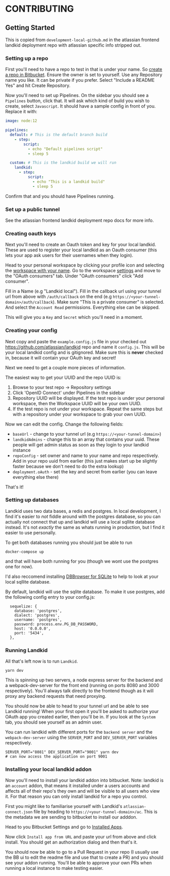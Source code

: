 # CONTRIBUTING

## Getting Started

This is copied from `development-local-github.md` in the atlassian frontend landkid deployment repo with atlassian specific info stripped out.

### Setting up a repo

First you'll need to have a repo to test in that is under your name. So [create a repo in Bitbucket](https://bitbucket.org/repo/create). Ensure the owner is set to yourself. Use any Repository name you like. It can be private if you prefer. Select "Include a README Yes" and hit Create Repository.

Now you'll need to set up Pipelines. On the sidebar you should see a `Pipelines` button, click that. It will ask which kind of build you wish to create, select `Javascript`. It should have a sample config in front of you. Replace it with:

```yml
image: node:12

pipelines:
  default: # This is the default branch build
    - step:
        script:
          - echo "Default pipelines script"
          - sleep 5

  custom: # This is the landkid build we will run
    landkid:
      - step:
          script:
            - echo "This is a landkid build"
            - sleep 5
```

Confirm that and you should have Pipelines running.

### Set up a public tunnel

See the atlassian frontend landkid deployment repo docs for more info.

### Creating oauth keys

Next you'll need to create an Oauth token and key for your local landkid. These are used to register your local landkid as an Oauth consumer (this lets your app ask users for their usernames when they login).

Head to your personal workspace by clicking your profile icon and selecting the [workspace with your name](https://bitbucket.org/[username]/). Go to the workspace [settings](https://bitbucket.org/[username]/workspace/settings) and move to the "OAuth consumers" tab. Under "OAuth consumers" click "Add consumer".

Fill in a Name (e.g "Landkid local"). Fill in the callback url using your tunnel url from above with `/auth/callback` on the end (e.g `https://<your-tunnel-domain>/auth/callback`). Make sure "This is a private consumer" is selected. And select the `Account Read` permissions. Everything else can be skipped.

This will give you a `Key` and `Secret` which you'll need in a moment.

### Creating your config

Next copy and paste the `example.config.js` file in your checked out https://github.com/atlassian/landkid repo and name it `config.js`. This will be your local landkid config and is gitignored. Make sure this is **never** checked in, because it will contain your OAuth key and secret!

Next we need to get a couple more pieces of information.

The easiest way to get your UUID and the repo UUID is:

1. Browse to your test repo -> Repository settings
2. Click 'OpenID Connect' under Pipelines in the sidebar
3. Repository UUID will be displayed. If the test repo is under your personal workspace, then the Workspace UUID will be your own UUID.
4. If the test repo is not under your workspace. Repeat the same steps but with a repository under your workspace to grab your own UUID.

Now we can edit the config. Change the following fields:

- `baseUrl` - change to your tunnel url (e.g `https://<your-tunnel-domain>`)
- `landkidAdmins` - change this to an array that contains your uuid. These people will get admin status as soon as they login to your landkid instance
- `repoConfig` - set owner and name to your name and repo respectively. Add in your repo uuid from earlier (this just makes start up be slightly faster because we don't need to do the extra lookup)
- `deployment.oAuth` - set the key and secret from earlier (you can leave everything else there)

That's it!

### Setting up databases

Landkid uses two data bases, a redis and postgres. In local development, I find it's easier to _not_ fiddle around with the postgres database, so you can actually not connect that up and landkid will use a local sqllite database instead. It's not _exactly_ the same as whats running in production, but I find it easier to use personally.

To get both databases running you should just be able to run

```
docker-compose up
```

and that will have both running for you (though we wont use the postgres one for now).

I'd also reccomend installing [DBBrowser for SQLite](https://sqlitebrowser.org/) to help to look at your local sqllite database.

By default, landkid will use the sqlite database. To make it use postgres, add the following config entry to your config.js:

```
  sequelize: {
    database: 'postgres',
    dialect: 'postgres',
    username: 'postgres',
    password: process.env.PG_DB_PASSWORD,
    host: '0.0.0.0',
    port: '5434',
  },
```

### Running Landkid

All that's left now is to run `Landkid`.

```
yarn dev
```

This is spinning up two servers, a node express server for the backend and a webpack-dev-server for the front end (running on ports 8080 and 3000 respectively). You'll always talk directly to the frontend though as it will proxy any backend requests that need proxying.

You should now be able to head to your tunnel url and be able to see Landkid running! When your first open it you'll be asked to authorize your OAuth app you created earlier, then you'll be in. If you look at the `System` tab, you should see yourself as an admin user.

You can run landkid with different ports for the `backend server` and the `webpack-dev-server` using the `SERVER_PORT` and `DEV_SERVER_PORT` variables respectively.

```
SERVER_PORT="8081" DEV_SERVER_PORT="9001" yarn dev
# can now access the application on port 9001
```

### Installing your local landkid addon

Now you'll need to install your landkid addon into bitbucket. Note: landkid is an `account` addon, that means it installed under a users accounts and affects all of their repo's they own and will be visible to all users who view it. For that reason you can only install landkid for a repo you control.

First you might like to familiarise yourself with Landkid's `atlassian-connect.json` file by heading to `https://<your-tunnel-domain>/ac`. This is the metadata we are sending to bitbucket to install our adddon.

Head to you Bitbucket Settings and go to [Installed Apps](https://bitbucket.org/account/user/[your_username]/addon-management).

Now click `Install app from URL` and paste your url from above and click install. You should get an authorization dialog and then that's it.

You should now be able to go to a Pull Request in your repo (I usually use the BB ui to edit the readme file and use that to create a PR) and you should see your addon running. You'll be able to approve your own PRs when running a local instance to make testing easier.
